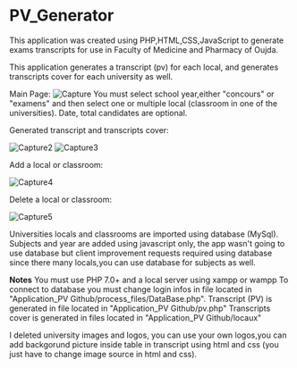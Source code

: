 # PV_Generator
This application was created using PHP,HTML,CSS,JavaScript to generate exams transcripts for use in Faculty of Medicine and Pharmacy of Oujda.


This application generates a transcript (pv) for each local, and generates transcripts cover for each university as well.


Main Page:
![Capture](https://user-images.githubusercontent.com/64654197/128880437-9e2398f9-7558-4815-abe4-e225cda46117.PNG)
You must select school year,either "concours" or "examens" and then select one or multiple local (classroom in one of the universities).
Date, total candidates are optional.

Generated transcript and transcripts cover:

![Capture2](https://user-images.githubusercontent.com/64654197/128880996-94a79c82-7c48-40ce-91ed-9ee2f95ff755.PNG)
![Capture3](https://user-images.githubusercontent.com/64654197/128881001-4a36dfcf-602f-4d32-97f9-961c95923487.PNG)

Add a local or classroom:

![Capture4](https://user-images.githubusercontent.com/64654197/128881091-178b0843-8de5-408e-834a-8c4cf1c63b1d.PNG)

Delete a local or classroom:

![Capture5](https://user-images.githubusercontent.com/64654197/128881151-cc19ae66-4f9e-4ea4-834f-e61c097e7bca.PNG)


Universities locals and classrooms are imported using database (MySql).
Subjects and year are added using javascript only, the app wasn't going to use database but client improvement requests required using database since there many locals,you can use database for subjects as well.

**Notes**
You must use PHP 7.0+ and a local server using xampp or wampp
To connect to database you must change login infos in file located in  "Application_PV Github/process_files/DataBase.php".
Transcript (PV) is generated in file located in "Application_PV Github/pv.php"
Transcripts cover is generated in files located in "Application_PV Github/locaux"

I deleted university images and logos, you can use your own logos,you can add backgorund picture inside table in transcript using html and css (you just have to change image source in html and css).



